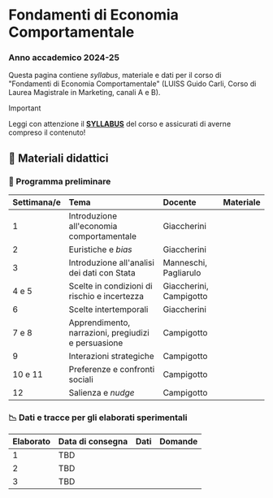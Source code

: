# Fondamenti di Economia Comportamentale

### Anno accademico 2024-25

Questa pagina contiene *syllabus*, materiale e dati per il corso di "Fondamenti di Economia Comportamentale" (LUISS Guido Carli, Corso di Laurea Magistrale in Marketing, canali A e B).

> [!IMPORTANT]
> Leggi con attenzione il [**SYLLABUS**](https://github.com/ncampigotto/FECOMP_LUISS_2024/blob/main/Syllabus/Syllabus.md) del corso e assicurati di averne compreso il contenuto!


## 📌 Materiali didattici

### 📆 Programma preliminare

| **Settimana/e**     | **Tema**                                   | **Docente**    | **Materiale**    |
|:-------------|:--------------------------------------------|:------------------|:-------------------------|
| 1            | Introduzione all'economia comportamentale   | Giaccherini       |                          |
| 2            | Euristiche e *bias*                         | Giaccherini       |                          |
| 3            | Introduzione all'analisi dei dati con Stata    | Manneschi, Pagliarulo |                   |
| 4 e 5        | Scelte in condizioni di rischio e incertezza   | Giaccherini, Campigotto |                 |
| 6            | Scelte intertemporali                         | Giaccherini       |                        |
| 7 e 8        | Apprendimento, narrazioni, pregiudizi e persuasione       | Campigotto        |                        |
| 9            | Interazioni strategiche                       | Campigotto        |                        |
| 10 e 11      | Preferenze e confronti sociali                            | Campigotto        |                        |
| 12           | Salienza e *nudge*                            | Campigotto        |                        |


### 📉 Dati e tracce per gli elaborati sperimentali

| Elaborato    | **Data di consegna**                                | **Dati**          | **Domande**    |
|:-------------|:--------------------------------------------|:------------------|:-----------------|
| 1 | TBD | |
| 2 | TBD | |
| 3 | TBD | |

